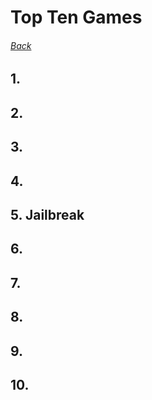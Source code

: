 
# Top Ten Games

###### [Back](http://www.rbxpromos.club/)

## 1.

## 2.

## 3.

## 4.

## 5. Jailbreak

## 6.

## 7.

## 8.

## 9.

## 10.

